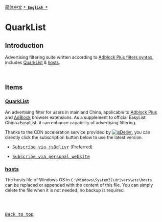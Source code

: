 [<kbd>简体中文</kbd>](https://github.com/francis-zhao/quarklist#readme "读我")
[<kbd>**`* English *`**</kbd>](https://github.com/francis-zhao/quarklist/blob/master/README.en.md "Readme")

# QuarkList

## Introduction

Advertising filtering suite written according to <a href="https://help.eyeo.com/adblockplus/how-to-write-filters" target="_blank" title="How to write filters">Adblock Plus filters syntax</a>, includes [QuarkList](#quarklist-1) & [hosts](#hosts).

<br>

## Items

### [QuarkList](https://github.com/francis-zhao/quarklist/blob/master/dist/quarklist.txt)

An advertising filter for users in mainland China, applicable to <a href="https://adblockplus.org/" target="_blank" title="Adblock Plus">Adblock Plus</a> and <a href="https://getadblock.com/" target="_blank" title="AdBlock">AdBlock</a> browser extensions. As a supplement to official EasyList China+EasyList, it can enhance capability of advertising filtering.

Thanks to the CDN acceleration service provided by [![jsDelivr](https://data.jsdelivr.com/v1/package/gh/francis-zhao/quarklist/badge)](https://www.jsdelivr.com/package/gh/francis-zhao/quarklist "jsDelivr - A free, fast, and reliable CDN for open source"), you can directly click the subscription button below to use the latest version.

- [<kbd>Subscribe via jsDelivr</kbd>](https://subscribe.adblockplus.org?location=https%3A%2F%2Fcdn.jsdelivr.net%2Fgh%2Ffrancis-zhao%2Fquarklist%2Fdist%2Fquarklist.txt&title=QuarkList) (Preferred)

- [<kbd>Subscribe via personal website</kbd>](https://subscribe.adblockplus.org?location=https%3A%2F%2Fn2o.io%2Flab%2Fquarklist%2Fdist%2Fquarklist.txt&title=QuarkList)

### [hosts](https://github.com/francis-zhao/quarklist/blob/master/dist/hosts)

The hosts file of Windows OS in `C:\Windows\System32\drivers\etc\hosts` can be replaced or appended with the content of this file. You can simply delete the file when it is not needed, no backup is required.

<br>
<br>

[<kbd>Back to top</kbd>](# "Back to top")
